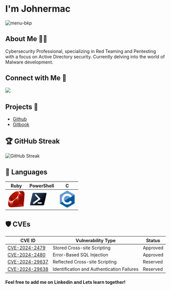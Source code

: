 # I'm Johnermac 

![menu-bkp](https://github.com/Johnermac/Johnermac/assets/115858996/f8e4b684-379b-4b2d-a671-6ebaca75adf4)

## About Me 🕵️‍♂️
Cybersecurity Professional, specializing in Red Teaming and Pentesting with a focus on Active Directory security. Currently delving into the world of Malware development.

## Connect with Me 🤝
<a href="https://www.linkedin.com/in/joao-gabriel-6520aa215/" target="_blank"><img src="https://img.shields.io/badge/-LinkedIn-%230077B5?style=for-the-badge&logo=linkedin&logoColor=white" target="_blank"></a> 

## Projects 🚀
- [Github](https://johnermac.github.io)
- [Gitbook](https://johnermac.gitbook.io)
 
## 🏆 GitHub Streak
![GitHub Streak](https://github-readme-streak-stats.herokuapp.com/?user=Johnermac&theme=radical)

## 🚀 Languages
| Ruby | PowerShell | C |
|----------|----------|----------|
|  <img src="https://github.com/devicons/devicon/blob/master/icons/ruby/ruby-original.svg" title="Ruby"  alt="Ruby" width="55" height="55"/> |  <img src="https://github.com/devicons/devicon/blob/master/icons/powershell/powershell-original.svg" title="PowerShell" alt="PowerShell" width="55" height="55"/> |  <img src="https://github.com/devicons/devicon/blob/master/icons/c/c-original.svg" title="C"  alt="C" width="55" height="55"/> |


## 🛡️ CVEs

| CVE ID                                   | Vulnerability Type                        | Status    |
|------------------------------------------|-------------------------------------------|-----------|
| [CVE-2024-2479](https://www.cve.org/CVERecord?id=CVE-2024-2479) | Stored Cross-site Scripting               | Approved  |
| [CVE-2024-2480](https://www.cve.org/CVERecord?id=CVE-2024-2480) | Error-Based SQL Injection                             | Approved  |
| [CVE-2024-29637](https://www.cve.org/CVERecord?id=CVE-2024-29637) | Reflected Cross-site Scripting            | Reserved  |
| [CVE-2024-29638](https://www.cve.org/CVERecord?id=CVE-2024-29638) | Identification and Authentication Failures | Reserved  |





#### Feel free to add me on Linkedin and Lets learn together!
